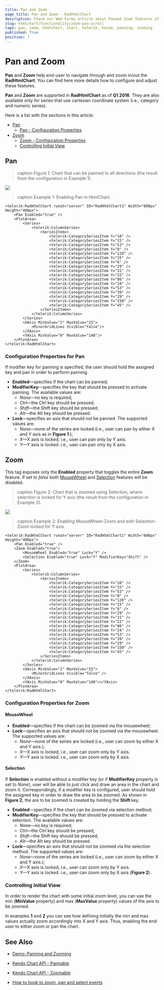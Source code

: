 ```yaml
---
title: Pan and Zoom
page_title: Pan and Zoom - RadHtmlChart
description: Check our Web Forms article about Panand Zoom features of RadHtmlChart.
slug: htmlchart/functionality/zoom-pan-scroll
tags: pan, zoom, htmlchart, chart, telerik, kendo, panning, zooming
published: True
position: 7
---
```


# Pan and Zoom

**Pan** and **Zoom** help end-user to navigate through and zoom in/out the **RadHtmlChart**. You can find here more details how to configure and adjust these features.

**Pan** and **Zoom** are supported in **RadHtmlChart** as of **Q1 2016**. They are also available only for series that use cartesian coordinate system (i.e., category and numeric series).

Here is a list with the sections in this article:

* [Pan](#pan)
	* [Pan - Configuration Properties](#configuration-properties-for-pan)
* [Zoom](#zoom)
	* [Zoom - Configuration Properties](#configuration-properties-for-zoom)
	* [Controlling Initial View](#controlling-initial-view)

## Pan

>caption Figure 1: Chart that can be panned to all directions (the result from the configuration in Example 1).

![](images/HtmlChart-Pan-Lock-None.png)

>caption Example 1: Enabling Pan in HtmlChart.

````ASP.NET
<telerik:RadHtmlChart runat="server" ID="RadHtmlChart1" Width="600px" Height="400px">
    <Pan Enabled="true" />
    <PlotArea>
        <Series>
            <telerik:ColumnSeries>
                <SeriesItems>
                    <telerik:CategorySeriesItem Y="10" /> 
                    <telerik:CategorySeriesItem Y="15" /> 
                    <telerik:CategorySeriesItem Y="53" /> 
                    <telerik:CategorySeriesItem Y="0" /> 
                    <telerik:CategorySeriesItem Y="120" /> 
                    <telerik:CategorySeriesItem Y="15" /> 
                    <telerik:CategorySeriesItem Y="6" /> 
                    <telerik:CategorySeriesItem Y="29" /> 
                    <telerik:CategorySeriesItem Y="31" /> 
                    <telerik:CategorySeriesItem Y="22" /> 
                    <telerik:CategorySeriesItem Y="86" /> 
                    <telerik:CategorySeriesItem Y="24" /> 
                    <telerik:CategorySeriesItem Y="53" /> 
                    <telerik:CategorySeriesItem Y="39" /> 
                    <telerik:CategorySeriesItem Y="29" /> 
                    <telerik:CategorySeriesItem Y="150" /> 
                    <telerik:CategorySeriesItem Y="45" /> 
                </SeriesItems>
            </telerik:ColumnSeries>
        </Series>
        <XAxis MinValue="2" MaxValue="15">
            <MinorGridLines Visible="false"/>
        </XAxis>
        <YAxis MinValue="0" MaxValue="140"/>
    </PlotArea>
</telerik:RadHtmlChart>
````

### Configuration Properties for Pan

If modifier key for panning is specified, the user should hold the assigned key and pan in order to perform panning.

*   **Enabled**—specifies if the chart can be panned;
*   **ModifierKey**—specifies the key that should be pressed to activate panning. The available values are:
    *   _None_—no key is required;
    *   _Ctrl_—the Ctrl key should be pressed;
    *   _Shift_—the Shift key should be pressed;
    *   _Alt_—the Alt key should be pressed.
*   **Lock**—specifies an axis that should not be panned. The supported values are:
    *   _None_—none of the series are locked (i.e., user can pan by either X and Y axis as in **Figure 1**.);
    *   _X_—X axis is locked, i.e., user can pan only by Y axis.
    *   _Y_—Y axis is locked. i.e., user can pan only by X axis.

## Zoom

This tag exposes only the **Enabled** property that toggles the entire **Zoom** feature. If set to _false_ both [MouseWheel](#mousewheel) and [Selection](#selection) features will be disabled.

>caption Figure 2: Chart that is zoomed using Selection, where selection is locked for Y axis (the result from the configuration in Example 2).

![](images/HtmlChart-Zoom-Selection.png)

>caption Example 2: Enabling MouseWheel-Zoom and with Selection-Zoom locked for Y axis.

````ASP.NET
<telerik:RadHtmlChart runat="server" ID="RadHtmlChart1" Width="600px" Height="400px">
    <Pan Enabled="true" />
    <Zoom Enabled="true">
        <MouseWheel Enabled="true" Lock="Y" />
        <Selection Enabled="true" Lock="Y" ModifierKey="Shift" />
    </Zoom>
    <PlotArea>
        <Series>
            <telerik:ColumnSeries>
                <SeriesItems>
                    <telerik:CategorySeriesItem Y="10" /> 
                    <telerik:CategorySeriesItem Y="15" /> 
                    <telerik:CategorySeriesItem Y="53" /> 
                    <telerik:CategorySeriesItem Y="0" /> 
                    <telerik:CategorySeriesItem Y="120" /> 
                    <telerik:CategorySeriesItem Y="15" /> 
                    <telerik:CategorySeriesItem Y="6" /> 
                    <telerik:CategorySeriesItem Y="29" /> 
                    <telerik:CategorySeriesItem Y="31" /> 
                    <telerik:CategorySeriesItem Y="22" /> 
                    <telerik:CategorySeriesItem Y="86" /> 
                    <telerik:CategorySeriesItem Y="24" /> 
                    <telerik:CategorySeriesItem Y="53" /> 
                    <telerik:CategorySeriesItem Y="39" /> 
                    <telerik:CategorySeriesItem Y="29" /> 
                    <telerik:CategorySeriesItem Y="150" /> 
                    <telerik:CategorySeriesItem Y="45" /> 
                </SeriesItems>
            </telerik:ColumnSeries>
        </Series>
        <XAxis MinValue="2" MaxValue="15">
            <MinorGridLines Visible="false" />
        </XAxis>
        <YAxis MinValue="0" MaxValue="140"></YAxis>
    </PlotArea>
</telerik:RadHtmlChart>
````

### Configuration Properties for Zoom

#### MouseWheel

*   **Enabled**—specifies if the chart can be zoomed via the mousewheel;
*   **Lock**—specifies an axis that should not be zoomed via the mousewheel. The supported values are:
    *   _None_—none of the series are locked (i.e., user can zoom by either X and Y axis.);
    *   _X_—X axis is locked, i.e., user can zoom only by Y axis.
    *   _Y_—Y axis is locked. i.e., user can zoom only by X axis.

#### Selection

If **Selection** is enabled without a modifier key (or if **ModifierKey** property is set to _None_), user will be able to just click and draw an area in the chart and zoom it. Correspondingly, if a modifier key is configured, user should hold the assigned key in order to draw the area to be zoomed. As shown in **Figure 2**, the are to be zoomed is created by holding the **Shift** key.
 
*   **Enabled**—specifies if the chart can be zoomed via selection method;
*   **ModifierKey**—specifies the key that should be pressed to activate selection. The available values are:
    *   _None_—no key is required;
    *   _Ctrl_—the Ctrl key should be pressed;
    *   _Shift_—the Shift key should be pressed;
    *   _Alt_—the Alt key should be pressed.
*   **Lock**—specifies an axis that should not be zoomed via the selection method. The supported values are:
    *   _None_—none of the series are locked (i.e., user can zoom by either X and Y axis.);
    *   _X_—X axis is locked, i.e., user can zoom only by Y axis.
    *   _Y_—Y axis is locked. i.e., user can zoom only by X axis (**Figure 2**).
    
### Controlling Initial View

In order to render the chart with some initial zoom level, you can use the min (**MinValue** property) and max (**MaxValue** property) values of the axis to be zoomed. 

In examples **1** and **2** you can see how defining initially the min and max values actually zoom accordingly into X and Y axis. Thus, enabling the end user to either zoom or pan the chart. 

## See Also

* [Demo: Panning and Zooming](https://demos.telerik.com/aspnet-ajax/HtmlChart/Examples/Functionality/Pan-Zoom/DefaultCS.aspx)

* [Kendo Chart API - Pannable](https://docs.telerik.com/KENDO-UI/api/javascript/dataviz/ui/chart#configuration-pannable)

* [Kendo Chart API - Zoomable](https://docs.telerik.com/KENDO-UI/api/javascript/dataviz/ui/chart#configuration-zoomable)

* [How to hook to zoom, pan and select events](https://feedback.telerik.com/Project/108/Feedback/Details/118371-add-client-side-events-for-drag-and-zoom-in-radhtmlchart)
 
